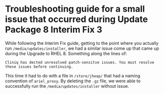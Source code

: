# Troubleshooting guide for a small issue that occurred during Update Package 8 Interim Fix 3
While following the Interim Fix guide, getting to the point where you actually run `/media/updates/installer`, we had a similar issue come up
that came up during the Upgrade to RHEL 8. Something along the lines of:
```
Cliniq has dected unresolved patch-sensitve issues. You must resolve these issues before continuing.
```
This time it had to do with a file in `/store/jheap/` that had a naming convention of `ariel_proxy`. By deleting the `.gz` file, we were able to
successfully run the `/media/updates/installer` without issue.
